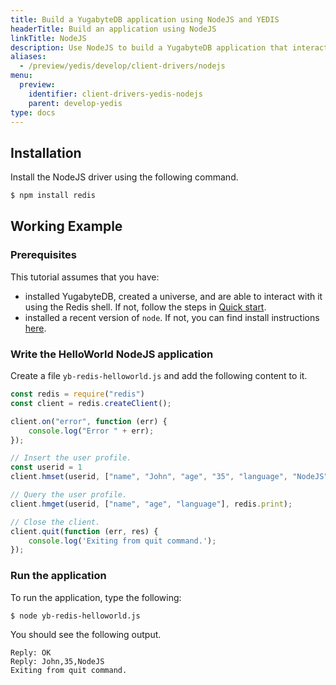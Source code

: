 ```yaml
---
title: Build a YugabyteDB application using NodeJS and YEDIS
headerTitle: Build an application using NodeJS
linkTitle: NodeJS
description: Use NodeJS to build a YugabyteDB application that interacts with YEDIS
aliases:
  - /preview/yedis/develop/client-drivers/nodejs
menu:
  preview:
    identifier: client-drivers-yedis-nodejs
    parent: develop-yedis
type: docs
---
```


## Installation

Install the NodeJS driver using the following command.

```sh
$ npm install redis
```

## Working Example

### Prerequisites

This tutorial assumes that you have:

- installed YugabyteDB, created a universe, and are able to interact with it using the Redis shell. If not, follow the steps in [Quick start](/preview/tutorials/quick-start/macos/).
- installed a recent version of `node`. If not, you can find install instructions [here](https://nodejs.org/en/download/).

### Write the HelloWorld NodeJS application

Create a file `yb-redis-helloworld.js` and add the following content to it.

```js
const redis = require("redis")
const client = redis.createClient();

client.on("error", function (err) {
    console.log("Error " + err);
});

// Insert the user profile.
const userid = 1
client.hmset(userid, ["name", "John", "age", "35", "language", "NodeJS"], redis.print);

// Query the user profile.
client.hmget(userid, ["name", "age", "language"], redis.print);

// Close the client.
client.quit(function (err, res) {
    console.log('Exiting from quit command.');
});
```

### Run the application

To run the application, type the following:

```sh
$ node yb-redis-helloworld.js
```

You should see the following output.

```
Reply: OK
Reply: John,35,NodeJS
Exiting from quit command.
```
